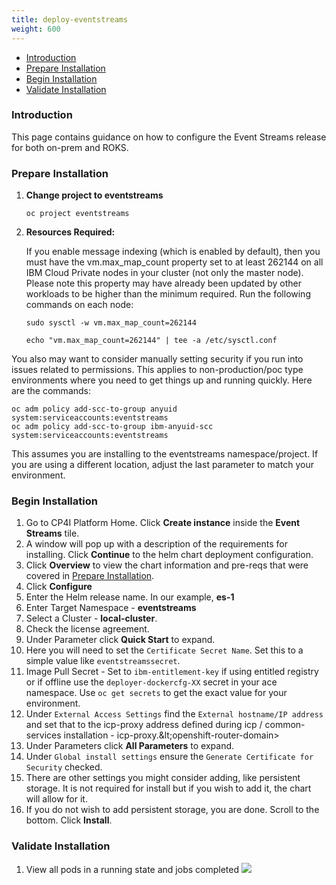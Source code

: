 ```yaml
---
title: deploy-eventstreams
weight: 600
---
```


- [Introduction](#introduction)
- [Prepare Installation](#prepare-installation)
- [Begin Installation](#begin-installation)
- [Validate Installation](#validate-installation)

### Introduction
This page contains guidance on how to configure the Event Streams release for both on-prem and ROKS.

### Prepare Installation

1. **Change project to eventstreams**
   ```
   oc project eventstreams
   ```
2. **Resources Required:**  

    If you enable message indexing (which is enabled by default), then you must have the vm.max_map_count property set to at least 262144 on all IBM Cloud Private nodes in your cluster (not only the master node). Please note this property may have already been updated by other workloads to be higher than the minimum required. Run the following commands on each node:

    ```
    sudo sysctl -w vm.max_map_count=262144

    echo "vm.max_map_count=262144" | tee -a /etc/sysctl.conf
    ```

You also may want to consider manually setting security if you run into issues related to permissions.  This applies to non-production/poc type environments where you need to get things up and running quickly.  Here are the commands:

```
oc adm policy add-scc-to-group anyuid system:serviceaccounts:eventstreams
oc adm policy add-scc-to-group ibm-anyuid-scc system:serviceaccounts:eventstreams
```
This assumes you are installing to the eventstreams namespace/project.  If you are using a different location, adjust the last parameter to match your environment.

### Begin Installation  
1. Go to CP4I Platform Home. Click **Create instance** inside the **Event Streams** tile.  
1. A window will pop up with a description of the requirements for installing. Click **Continue** to the helm chart deployment configuration.    
2. Click **Overview** to view the chart information and pre-reqs that were covered in [Prepare Installation](#prepare-installation).
3. Click **Configure**
4. Enter the Helm release name. In our example, **es-1**
5. Enter Target Namespace - **eventstreams**
6. Select a Cluster - **local-cluster**.
7. Check the license agreement.  
8. Under Parameter click **Quick Start** to expand.
9. Here you will need to set the `Certificate Secret Name`.  Set this to a simple value like `eventstreamssecret`. 
10. Image Pull Secret - Set to `ibm-entitlement-key` if using entitled registry or if offline use the `deployer-dockercfg-XX` secret in your ace namespace.  Use `oc get secrets` to get the exact value for your environment.
11. Under `External Access Settings` find the `External hostname/IP address` and set that to the icp-proxy address defined during icp / common-services installation - icp-proxy.\&lt;openshift-router-domain>  
8. Under Parameters click **All Parameters** to expand. 
9. Under `Global install settings` ensure the `Generate Certificate for Security` checked.
10. There are other settings you might consider adding, like persistent storage.  It is not required for install but if you wish to add it, the chart will allow for it.
10. If you do not wish to add persistent storage, you are done.  Scroll to the bottom. Click **Install**.

### Validate Installation  
1. View all pods in a running state and jobs completed
   ![](7.es-pods.png)

